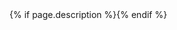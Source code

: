<head>
  <!-- Google Tag Manager -->
  <script>(function(w,d,s,l,i){w[l]=w[l]||[];w[l].push({'gtm.start':
  new Date().getTime(),event:'gtm.js'});var f=d.getElementsByTagName(s)[0],
  j=d.createElement(s),dl=l!='dataLayer'?'&l='+l:'';j.async=true;j.src=
  'https://www.googletagmanager.com/gtm.js?id='+i+dl;f.parentNode.insertBefore(j,f);
  })(window,document,'script','dataLayer','GTM-KN843XQ');</script>
  <!-- End Google Tag Manager -->
  <title>Jetty, Soluciona tu Transporte Diario en México. </title>
  <meta charset="utf-8">
  <meta http-equiv="X-UA-Compatible" content="IE=edge">
  <meta name="viewport" content="width=device-width, initial-scale=1">
  <meta name="author" content="Jetty">
  <meta name="keywords" content="jetty, transporte, personal, organizaciones, movilidad, urbana, traslado, urbvan, bussi">
  {% if page.description %}<meta property="og:description" name="description" content="{{ page.description }}">{% endif %}
  <meta property="og:image" content="http://www.jetty.mx/img/Jetty_Logo.jpg">
  <meta property="og:title" content="Jetty, Soluciona tu Transporte Diario en México.">

  <link rel="shortcut icon" type="image/png" href="favicon.png">
  <link rel="shortcut icon" type="image/png" href="favicon.ico">
  <link rel="stylesheet" type="text/css" href="{{ site.baseurl }}/css/bootstrap.min.css">
  <link rel="stylesheet" type="text/css" href="{{ site.baseurl }}/css/aos.css">
  <link rel="stylesheet" type="text/css" href="css/site.css">
  <link rel="canonical" href="{{ page.url | replace:'index.html','' | prepend: site.baseurl | prepend: site.url }}">

  <script type="application/ld+json">
    {
      "@context": "http://schema.org",
      "@type": "Organization",
      "name": "Jetty MX",
      "url": "http://www.jetty.mx",
      "logo": "http://www.jetty.mx/img/Jetty_Logo.jpg",
      "author": "Jetty",
      "image": "http://www.jetty.mx/img/Jetty-MX.jpg",
      "description": "Aplicación de Transporte: Disfruta de un Traslado Cómodo, Rápido y Seguro de Manera Diaria a Bordo de Nuestras Camionetas Ejecutivas con Conductores Verificados.",
      "downloadUrl": "https://itunes.apple.com/us/app/jetty-soluciona-tu-transporte/id1276413293?l=es&ls=1&mt=8",
      "downloadUrl": "https://play.google.com/store/apps/details?id=mx.jetty.jetty",
      "SoftwareApplication": "Android, iOS",
      "publisher": "Jetty MX",
      "publisher": "Innku",
      "applicationCategory": "Transport",
      "sameAs": [
        "https://www.facebook.com/JettyMX/",
        "https://www.instagram.com/jetty.mx/  ",
        "https://twitter.com/jettymx"
      ]
    }
  </script>
</head>
